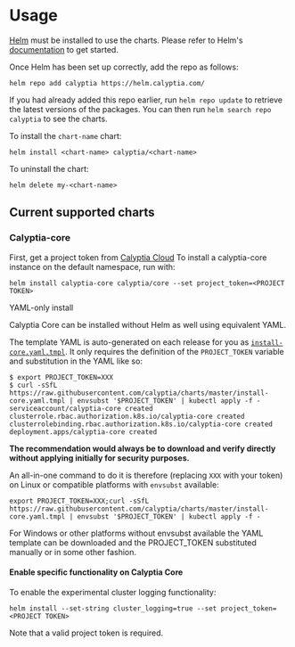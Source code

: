 # Usage

[Helm](https://helm.sh) must be installed to use the charts.  Please refer to
Helm's [documentation](https://helm.sh/docs) to get started.

Once Helm has been set up correctly, add the repo as follows:

```shell
helm repo add calyptia https://helm.calyptia.com/
```
  
If you had already added this repo earlier, run `helm repo update` to retrieve
the latest versions of the packages.  You can then run `helm search repo
calyptia` to see the charts.

To install the `chart-name` chart:

```shell
helm install <chart-name> calyptia/<chart-name>
```

To uninstall the chart:

```shell
helm delete my-<chart-name>
```

## Current supported charts

### Calyptia-core

First, get a project token from [Calyptia Cloud](https://cloud.calyptia.com/)
To install a calyptia-core instance on the default namespace, run with:

```shell
helm install calyptia-core calyptia/core --set project_token=<PROJECT TOKEN>
```

YAML-only install

Calyptia Core can be installed without Helm as well using equivalent YAML.

The template YAML is auto-generated on each release for you as [`install-core.yaml.tmpl`](./install-core.yaml.tmpl).
It only requires the definition of the `PROJECT_TOKEN` variable and substitution in the YAML like so:

```shell
$ export PROJECT_TOKEN=XXX
$ curl -sSfL https://raw.githubusercontent.com/calyptia/charts/master/install-core.yaml.tmpl | envsubst '$PROJECT_TOKEN' | kubectl apply -f -
serviceaccount/calyptia-core created
clusterrole.rbac.authorization.k8s.io/calyptia-core created
clusterrolebinding.rbac.authorization.k8s.io/calyptia-core created
deployment.apps/calyptia-core created
```

**The recommendation would always be to download and verify directly without applying initially for security purposes.**

An all-in-one command to do it is therefore (replacing `XXX` with your token) on Linux or compatible platforms with `envsubst` available:

```shell
export PROJECT_TOKEN=XXX;curl -sSfL https://raw.githubusercontent.com/calyptia/charts/master/install-core.yaml.tmpl | envsubst '$PROJECT_TOKEN' | kubectl apply -f -
```

For Windows or other platforms without envsubst available the YAML template can be downloaded and the PROJECT_TOKEN substituted manually or in some other fashion.

#### Enable specific functionality on Calyptia Core

To enable the experimental cluster logging functionality:

```shell
helm install --set-string cluster_logging=true --set project_token=<PROJECT TOKEN>
```

Note that a valid project token is required.
